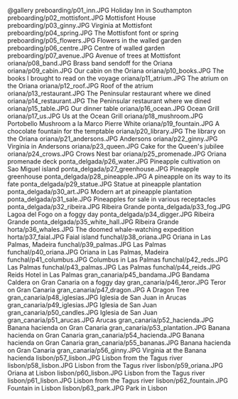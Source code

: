 @gallery
preboarding/p01_inn.JPG		Holiday Inn in Southampton
preboarding/p02_mottisfont.JPG		Mottisfont House
preboarding/p03_ginny.JPG		Virginia at Mottisfont
preboarding/p04_spring.JPG		The Mottisfont font or spring
preboarding/p05_flowers.JPG		Flowers in the walled garden
preboarding/p06_centre.JPG		Centre of walled garden
preboarding/p07_avenue.JPG		Avenue of trees at Mottisfont
oriana/p08_band.JPG		Brass band sendoff for the Oriana
oriana/p09_cabin.JPG		Our cabin on the Oriana
oriana/p10_books.JPG		The books I brought to read on the voyage
oriana/p11_atrium.JPG		The atrium on the Oriana
oriana/p12_roof.JPG		Roof of the atrium
oriana/p13_restaurant.JPG		The Peninsular restaurant where we dined
oriana/p14_restaurant.JPG		The Peninsular restaurant where we dined
oriana/p15_table.JPG		Our dinner table
oriana/p16_ocean.JPG		Ocean Grill
oriana/p17_us.JPG		Us at the Ocean Grill
oriana/p18_mushroom.JPG		Portobello Mushroom a la Marco Pierre White
oriana/p19_fountain.JPG		A chocolate fountain for the temptable
oriana/p20_library.JPG		The library on the Oriana
oriana/p21_andersons.JPG		Andersons
oriana/p22_ginny.JPG		Virginia in Andersons
oriana/p23_queen.JPG		Cake for the Queen's jubilee
oriana/p24_crows.JPG		Crows Nest bar
oriana/p25_promenade.JPG		Oriana promenade deck
ponta_delgada/p26_water.JPG		Pineapple cultivation on Sao Miguel island
ponta_delgada/p27_greenhouse.JPG		Pineapple greenhouse
ponta_delgada/p28_pineapple.JPG		A pineapple on its way to its fate
ponta_delgada/p29_statue.JPG		Statue at pineapple plantation
ponta_delgada/p30_art.JPG		Modern art at pineapple plantation
ponta_delgada/p31_sale.JPG		Pineapples for sale in various receptacles
ponta_delgada/p32_ribeira.JPG		Ribeira Grande
ponta_delgada/p33_fog.JPG		Lagoa del Fogo on a foggy day
ponta_delgada/p34_digger.JPG		Ribeira Grande
ponta_delgada/p35_white_hall.JPG		Ribeira Grande
horta/p36_whales.JPG		The doomed whale-watching expedition
horta/p37_faial.JPG		Faial island
funchal/p38_oriana.JPG		Oriana in Las Palmas, Madeira
funchal/p39_palmas.JPG		Las Palmas
funchal/p40_oriana.JPG		Oriana in Las Palmas, Madeira
funchal/p41_columbus.JPG		Columbus in Las Palmas
funchal/p42_reds.JPG		Las Palmas
funchal/p43_palmas.JPG		Las Palmas
funchal/p44_reids.JPG		Reids Hotel in Las Palmas
gran_canaria/p45_bandama.JPG		Bandama Caldera on Gran Canaria on a foggy day
gran_canaria/p46_teror.JPG		Teror on Gran Canaria
gran_canaria/p47_dragon.JPG		A Dragon Tree
gran_canaria/p48_iglesias.JPG		Iglesia de San Juan in Arucas
gran_canaria/p49_iglesias.JPG		Iglesia de San Juan
gran_canaria/p50_candles.JPG		Iglesia de San Juan
gran_canaria/p51_arucas.JPG		Arucas
gran_canaria/p52_hacienda.JPG		Banana hacienda on Gran Canaria
gran_canaria/p53_plantation.JPG		Banana hacienda on Gran Canaria
gran_canaria/p54_hacienda.JPG		Banana hacienda on Gran Canaria
gran_canaria/p55_bananas.JPG		Banana hacienda on Gran Canaria
gran_canaria/p56_ginny.JPG		Virginia at the Banana hacienda
lisbon/p57_lisbon.JPG		Lisbon from the Tagus river
lisbon/p58_lisbon.JPG		Lisbon from the Tagus river
lisbon/p59_oriana.JPG		Oriana at Lisbon
lisbon/p60_lisbon.JPG		Lisbon from the Tagus river
lisbon/p61_lisbon.JPG		Lisbon from the Tagus river
lisbon/p62_fountain.JPG		Fountain in Lisbon
lisbon/p63_park.JPG		Park in Lisbon
